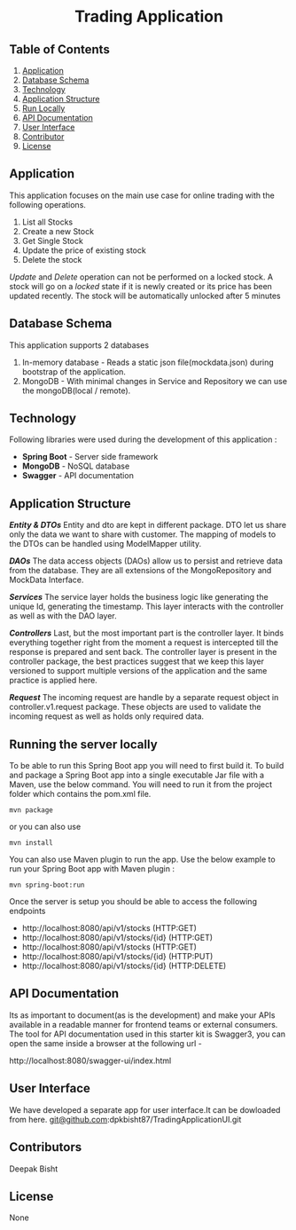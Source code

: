 <h1 align="center">
<br>
  Trading Application
  <br>
</h1>

## Table of Contents ##
1. [Application](#Application)
2. [Database Schema](#Database-Schema)
3. [Technology](#Technology)
4. [Application Structure](#Application-Structure)
5. [Run Locally](#Running-the-server-locally)
6. [API Documentation](#API-Documentation)
7. [User Interface](#User-Interface)
8. [Contributor](#Contributor)
9. [License](#License)

## Application ##
This application focuses on the main use case for online trading with the following operations.
1. List all Stocks
2. Create a new Stock
3. Get Single Stock
4. Update the price of existing stock
5. Delete the stock

_Update_ and _Delete_ operation can not be performed on a locked stock.
A stock will go on a _locked_ state if it is newly created or its price has been updated recently.
The stock will be automatically unlocked after 5 minutes

## Database Schema ##
This application supports 2 databases
1. In-memory database - Reads a static json file(mockdata.json) during bootstrap of the application.
2. MongoDB - With minimal changes in Service and Repository we can use the mongoDB(local / remote).


## Technology ##
Following libraries were used during the development of this application :

- **Spring Boot** - Server side framework
- **MongoDB** - NoSQL database
- **Swagger** - API documentation

## Application Structure ##

**_Entity & DTOs_**
Entity and dto are kept in different package. DTO let us share only the data we want to share with customer.
The mapping of models to the DTOs can be handled using ModelMapper utility.

**_DAOs_**
The data access objects (DAOs) allow us to persist and retrieve data from the database.
They are all extensions of the MongoRepository and MockData Interface.

**_Services_**
The service layer holds the business logic like generating the unique Id, generating the timestamp. This layer interacts with the controller as well as with the DAO layer. 

**_Controllers_**
Last, but the most important part is the controller layer. It binds everything together right from the moment a request is intercepted till the response is prepared and sent back. The controller layer is present in the controller package, the best practices suggest that we keep this layer versioned to support multiple versions of the application and the same practice is applied here. 

**_Request_**
The incoming request are handle by a separate request object in controller.v1.request package. These objects are used to validate the incoming request as well as holds only required data.

## Running the server locally ##
To be able to run this Spring Boot app you will need to first build it. To build and package a Spring Boot app into a single executable Jar file with a Maven, use the below command. You will need to run it from the project folder which contains the pom.xml file.

```
mvn package
```
or you can also use

```
mvn install
```

You can also use Maven plugin to run the app. Use the below example to run your Spring Boot app with Maven plugin :

```
mvn spring-boot:run
```
Once the server is setup you should be able to access the following endpoints
- http://localhost:8080/api/v1/stocks (HTTP:GET)
- http://localhost:8080/api/v1/stocks/{id} (HTTP:GET)
- http://localhost:8080/api/v1/stocks (HTTP:GET)
- http://localhost:8080/api/v1/stocks/{id} (HTTP:PUT)
- http://localhost:8080/api/v1/stocks/{id} (HTTP:DELETE)

## API Documentation ##
Its as important to document(as is the development) and make your APIs available in a readable manner for frontend teams or external consumers. The tool for API documentation used in this starter kit is Swagger3, you can open the same inside a browser at the following url -

http://localhost:8080/swagger-ui/index.html

## User Interface ##
We have developed a separate app for user interface.It can be dowloaded from here.
git@github.com:dpkbisht87/TradingApplicationUI.git

## Contributors ##
Deepak Bisht 

## License ##
None